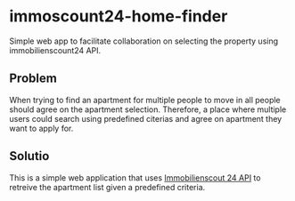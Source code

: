 # immoscount24-home-finder
Simple web app to facilitate collaboration on selecting the property using immobilienscount24 API.

## Problem
When trying to find an apartment for multiple people to move in all people should agree on the apartment selection. Therefore, a place where multiple users could search using predefined citerias and agree on apartment they want to apply for.


## Solutio
This is a simple web application that uses  [Immobilienscout 24 API](https://api.immobilienscout24.de/) to retreive the apartment list given a predefined criteria. 
